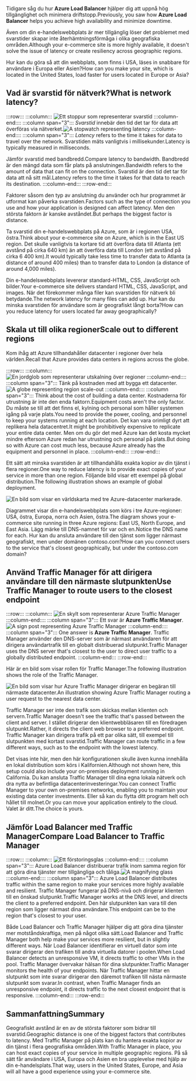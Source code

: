 <span data-ttu-id="3a31e-101">Tidigare såg du hur **Azure Load Balancer** hjälper dig att uppnå hög tillgänglighet och minimera driftstopp.</span><span class="sxs-lookup"><span data-stu-id="3a31e-101">Previously, you saw how **Azure Load Balancer** helps you achieve high availability and minimize downtime.</span></span>

<span data-ttu-id="3a31e-102">Även om din e-handelswebbplats är mer tillgänglig löser det problemet med svarstider skapar inte återhämtningsförmåga i olika geografiska områden.</span><span class="sxs-lookup"><span data-stu-id="3a31e-102">Although your e-commerce site is more highly available, it doesn't solve the issue of latency or create resiliency across geographic regions.</span></span>

<span data-ttu-id="3a31e-103">Hur kan du göra så att din webbplats, som finns i USA, läses in snabbare för användare i Europa eller Asien?</span><span class="sxs-lookup"><span data-stu-id="3a31e-103">How can you make your site, which is located in the United States, load faster for users located in Europe or Asia?</span></span>

## <a name="what-is-network-latency"></a><span data-ttu-id="3a31e-104">Vad är svarstid för nätverk?</span><span class="sxs-lookup"><span data-stu-id="3a31e-104">What is network latency?</span></span>

:::row:::
  :::column:::
    <span data-ttu-id="3a31e-105">![Ett stoppur som representerar svarstid](../media/4-latency.png) :::column-end:::: :::column span="3"::: _Svarstid_ innebär den tid det tar för data att överföras via nätverket.</span><span class="sxs-lookup"><span data-stu-id="3a31e-105">![A stopwatch representing latency](../media/4-latency.png) :::column-end:::: :::column span="3"::: _Latency_ refers to the time it takes for data to travel over the network.</span></span> <span data-ttu-id="3a31e-106">Svarstiden mäts vanligtvis i millisekunder.</span><span class="sxs-lookup"><span data-stu-id="3a31e-106">Latency is typically measured in milliseconds.</span></span>

<span data-ttu-id="3a31e-107">Jämför svarstid med bandbredd.</span><span class="sxs-lookup"><span data-stu-id="3a31e-107">Compare latency to bandwidth.</span></span> <span data-ttu-id="3a31e-108">Bandbredd är den mängd data som får plats på anslutningen.</span><span class="sxs-lookup"><span data-stu-id="3a31e-108">Bandwidth refers to the amount of data that can fit on the connection.</span></span> <span data-ttu-id="3a31e-109">Svarstid är den tid det tar för data att nå sitt mål.</span><span class="sxs-lookup"><span data-stu-id="3a31e-109">Latency refers to the time it takes for that data to reach its destination.</span></span>
  :::column-end:::
:::row-end:::

<span data-ttu-id="3a31e-110">Faktorer såsom den typ av anslutning du använder och hur programmet är utformat kan påverka svarstiden.</span><span class="sxs-lookup"><span data-stu-id="3a31e-110">Factors such as the type of connection you use and how your application is designed can affect latency.</span></span> <span data-ttu-id="3a31e-111">Men den största faktorn är kanske avståndet.</span><span class="sxs-lookup"><span data-stu-id="3a31e-111">But perhaps the biggest factor is distance.</span></span>

<span data-ttu-id="3a31e-112">Ta svarstid din e-handelswebbplats på Azure, som är i regionen USA, östra.</span><span class="sxs-lookup"><span data-stu-id="3a31e-112">Think about your e-commerce site on Azure, which is in the East US region.</span></span> <span data-ttu-id="3a31e-113">Det skulle vanligtvis ta kortare tid att överföra data till Atlanta (ett avstånd på cirka 640 km) än att överföra data till London (ett avstånd på cirka 6 400 km).</span><span class="sxs-lookup"><span data-stu-id="3a31e-113">It would typically take less time to transfer data to Atlanta (a distance of around 400 miles) than to transfer data to London (a distance of around 4,000 miles).</span></span>

<span data-ttu-id="3a31e-114">Din e-handelswebbplats levererar standard-HTML, CSS, JavaScript och bilder.</span><span class="sxs-lookup"><span data-stu-id="3a31e-114">Your e-commerce site delivers standard HTML, CSS, JavaScript, and images.</span></span> <span data-ttu-id="3a31e-115">När det förekommer många filer kan svarstiden för nätverk bli betydande.</span><span class="sxs-lookup"><span data-stu-id="3a31e-115">The network latency for many files can add up.</span></span> <span data-ttu-id="3a31e-116">Hur kan du minska svarstiden för användare som är geografiskt långt borta?</span><span class="sxs-lookup"><span data-stu-id="3a31e-116">How can you reduce latency for users located far away geographically?</span></span>

## <a name="scale-out-to-different-regions"></a><span data-ttu-id="3a31e-117">Skala ut till olika regioner</span><span class="sxs-lookup"><span data-stu-id="3a31e-117">Scale out to different regions</span></span>

<span data-ttu-id="3a31e-118">Kom ihåg att Azure tillhandahåller datacenter i regioner över hela världen.</span><span class="sxs-lookup"><span data-stu-id="3a31e-118">Recall that Azure provides data centers in regions across the globe.</span></span>

:::row:::
  :::column:::
    <span data-ttu-id="3a31e-119">![En jordglob som representerar utskalning över regioner](../media/4-scale-out-regions.png) :::column-end:::: :::column span="3"::: Tänk på kostnaden med att bygga ett datacenter.</span><span class="sxs-lookup"><span data-stu-id="3a31e-119">![A globe representing region scale-out](../media/4-scale-out-regions.png) :::column-end:::: :::column span="3"::: Think about the cost of building a data center.</span></span> <span data-ttu-id="3a31e-120">Kostnaderna för utrustning är inte den enda faktorn.</span><span class="sxs-lookup"><span data-stu-id="3a31e-120">Equipment costs aren't the only factor.</span></span> <span data-ttu-id="3a31e-121">Du måste se till att det finns el, kylning och personal som håller systemen igång på varje plats.</span><span class="sxs-lookup"><span data-stu-id="3a31e-121">You need to provide the power, cooling, and personnel to keep your systems running at each location.</span></span> <span data-ttu-id="3a31e-122">Det kan vara orimligt dyrt att replikera hela datacentret.</span><span class="sxs-lookup"><span data-stu-id="3a31e-122">It might be prohibitively expensive to replicate your entire data center.</span></span> <span data-ttu-id="3a31e-123">Men om du gör det med Azure kan det kosta mycket mindre eftersom Azure redan har utrustning och personal på plats.</span><span class="sxs-lookup"><span data-stu-id="3a31e-123">But doing so with Azure can cost much less, because Azure already has the equipment and personnel in place.</span></span>
  :::column-end:::
:::row-end:::

<span data-ttu-id="3a31e-124">Ett sätt att minska svarstiden är att tillhandahålla exakta kopior av din tjänst i flera regioner.</span><span class="sxs-lookup"><span data-stu-id="3a31e-124">One way to reduce latency is to provide exact copies of your service in more than one region.</span></span> <span data-ttu-id="3a31e-125">Följande bild visar ett exempel på global distribution.</span><span class="sxs-lookup"><span data-stu-id="3a31e-125">The following illustration shows an example of global deployment.</span></span>

![En bild som visar en världskarta med tre Azure-datacenter markerade.](../media/4-global-deployment.png)

<span data-ttu-id="3a31e-128">Diagrammet visar din e-handelswebbplats som körs i tre Azure-regioner: USA, östra, Europa, norra och Asien, östra.</span><span class="sxs-lookup"><span data-stu-id="3a31e-128">The diagram shows your e-commerce site running in three Azure regions: East US, North Europe, and East Asia.</span></span> <span data-ttu-id="3a31e-129">Lägg märke till DNS-namnet för var och en.</span><span class="sxs-lookup"><span data-stu-id="3a31e-129">Notice the DNS name for each.</span></span> <span data-ttu-id="3a31e-130">Hur kan du ansluta användare till den tjänst som ligger närmast geografiskt, men under domänen contoso.com?</span><span class="sxs-lookup"><span data-stu-id="3a31e-130">How can you connect users to the service that's closest geographically, but under the contoso.com domain?</span></span>

## <a name="use-traffic-manager-to-route-users-to-the-closest-endpoint"></a><span data-ttu-id="3a31e-131">Använd Traffic Manager för att dirigera användare till den närmaste slutpunkten</span><span class="sxs-lookup"><span data-stu-id="3a31e-131">Use Traffic Manager to route users to the closest endpoint</span></span>

:::row:::
  :::column:::
    <span data-ttu-id="3a31e-132">![En skylt som representerar Azure Traffic Manager](../media/4-sign-post.png) :::column-end:::: :::column span="3"::: Ett svar är **Azure Traffic Manager**.</span><span class="sxs-lookup"><span data-stu-id="3a31e-132">![A sign post representing Azure Traffic Manager](../media/4-sign-post.png) :::column-end:::: :::column span="3"::: One answer is **Azure Traffic Manager**.</span></span> <span data-ttu-id="3a31e-133">Traffic Manager använder den DNS-server som är närmast användaren för att dirigera användartrafik till en globalt distribuerad slutpunkt.</span><span class="sxs-lookup"><span data-stu-id="3a31e-133">Traffic Manager uses the DNS server that's closest to the user to direct user traffic to a globally distributed endpoint.</span></span>
  :::column-end:::
:::row-end:::

<span data-ttu-id="3a31e-134">Här är en bild som visar rollen för Traffic Manager.</span><span class="sxs-lookup"><span data-stu-id="3a31e-134">The following illustration shows the role of the Traffic Manager.</span></span>

![<span data-ttu-id="3a31e-135">En bild som visar hur Azure Traffic Manager dirigerar en begäran till närmaste datacenter.</span><span class="sxs-lookup"><span data-stu-id="3a31e-135">An illustration showing Azure Traffic Manager routing a user request to the nearest data center.</span></span> ](../media/4-traffic-manager.png)

<span data-ttu-id="3a31e-136">Traffic Manager ser inte den trafik som skickas mellan klienten och servern.</span><span class="sxs-lookup"><span data-stu-id="3a31e-136">Traffic Manager doesn't see the traffic that's passed between the client and server.</span></span> <span data-ttu-id="3a31e-137">I stället dirigerar den klientwebbläsaren till en föredragen slutpunkt.</span><span class="sxs-lookup"><span data-stu-id="3a31e-137">Rather, it directs the client web browser to a preferred endpoint.</span></span> <span data-ttu-id="3a31e-138">Traffic Manager kan dirigera trafik på ett par olika sätt, till exempel till slutpunkten med kortast svarstid.</span><span class="sxs-lookup"><span data-stu-id="3a31e-138">Traffic Manager can route traffic in a few different ways, such as to the endpoint with the lowest latency.</span></span>

<span data-ttu-id="3a31e-139">Det visas inte här, men den här konfigurationen skulle även kunna innehålla en lokal distribution som körs i Kalifornien.</span><span class="sxs-lookup"><span data-stu-id="3a31e-139">Although not shown here, this setup could also include your on-premises deployment running in California.</span></span> <span data-ttu-id="3a31e-140">Du kan ansluta Traffic Manager till dina egna lokala nätverk och dra nytta av befintliga datacenterinvesteringar.</span><span class="sxs-lookup"><span data-stu-id="3a31e-140">You can connect Traffic Manager to your own on-premises networks, enabling you to maintain your existing data center investments.</span></span> <span data-ttu-id="3a31e-141">Eller så kan du flytta ditt program helt och hållet till molnet.</span><span class="sxs-lookup"><span data-stu-id="3a31e-141">Or you can move your application entirely to the cloud.</span></span> <span data-ttu-id="3a31e-142">Valet är ditt.</span><span class="sxs-lookup"><span data-stu-id="3a31e-142">The choice is yours.</span></span>

## <a name="compare-load-balancer-to-traffic-manager"></a><span data-ttu-id="3a31e-143">Jämför Load Balancer med Traffic Manager</span><span class="sxs-lookup"><span data-stu-id="3a31e-143">Compare Load Balancer to Traffic Manager</span></span>

:::row:::
  :::column:::
    <span data-ttu-id="3a31e-144">![Ett förstoringsglas](../media/4-magnifying-glass.png) :::column-end:::: :::column span="3"::: Azure Load Balancer distribuerar trafik inom samma region för att göra dina tjänster mer tillgängliga och tåliga.</span><span class="sxs-lookup"><span data-stu-id="3a31e-144">![A magnifying glass](../media/4-magnifying-glass.png) :::column-end:::: :::column span="3"::: Azure Load Balancer distributes traffic within the same region to make your services more highly available and resilient.</span></span> <span data-ttu-id="3a31e-145">Traffic Manager fungerar på DNS-nivå och dirigerar klienten till en önskad slutpunkt.</span><span class="sxs-lookup"><span data-stu-id="3a31e-145">Traffic Manager works at the DNS level, and directs the client to a preferred endpoint.</span></span> <span data-ttu-id="3a31e-146">Den här slutpunkten kan vara till den region som ligger närmast dina användare.</span><span class="sxs-lookup"><span data-stu-id="3a31e-146">This endpoint can be to the region that's closest to your user.</span></span>

<span data-ttu-id="3a31e-147">Både Load Balancer och Traffic Manager hjälper dig att göra dina tjänster mer motståndskraftiga, men på något olika sätt.</span><span class="sxs-lookup"><span data-stu-id="3a31e-147">Load Balancer and Traffic Manager both help make your services more resilient, but in slightly different ways.</span></span> <span data-ttu-id="3a31e-148">När Load Balancer identifierar en virtuell dator som inte svarar dirigerar den trafiken till andra virtuella datorer i poolen.</span><span class="sxs-lookup"><span data-stu-id="3a31e-148">When Load Balancer detects an unresponsive VM, it directs traffic to other VMs in the pool.</span></span> <span data-ttu-id="3a31e-149">Traffic Manager övervakar hälsan för dina slutpunkter.</span><span class="sxs-lookup"><span data-stu-id="3a31e-149">Traffic Manager monitors the health of your endpoints.</span></span> <span data-ttu-id="3a31e-150">När Traffic Manager hittar en slutpunkt som inte svarar dirigerar den däremot trafiken till nästa närmaste slutpunkt som svarar.</span><span class="sxs-lookup"><span data-stu-id="3a31e-150">In contrast, when Traffic Manager finds an unresponsive endpoint, it directs traffic to the next closest endpoint that is responsive.</span></span>
  :::column-end:::
:::row-end:::

## <a name="summary"></a><span data-ttu-id="3a31e-151">Sammanfattning</span><span class="sxs-lookup"><span data-stu-id="3a31e-151">Summary</span></span>

<span data-ttu-id="3a31e-152">Geografiskt avstånd är en av de största faktorer som bidrar till svarstid.</span><span class="sxs-lookup"><span data-stu-id="3a31e-152">Geographic distance is one of the biggest factors that contributes to latency.</span></span> <span data-ttu-id="3a31e-153">Med Traffic Manager på plats kan du hantera exakta kopior av din tjänst i flera geografiska områden.</span><span class="sxs-lookup"><span data-stu-id="3a31e-153">With Traffic Manager in place, you can host exact copies of your service in multiple geographic regions.</span></span> <span data-ttu-id="3a31e-154">På så sätt får användare i USA, Europa och Asien en bra upplevelse med hjälp av din e-handelsplats.</span><span class="sxs-lookup"><span data-stu-id="3a31e-154">That way, users in the United States, Europe, and Asia will all have a good experience using your e-commerce site.</span></span>
